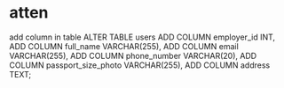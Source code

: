 # atten
add column in table 
ALTER TABLE users
ADD COLUMN employer_id INT,
ADD COLUMN full_name VARCHAR(255),
ADD COLUMN email VARCHAR(255),
ADD COLUMN phone_number VARCHAR(20),
ADD COLUMN passport_size_photo VARCHAR(255),
ADD COLUMN address TEXT;
